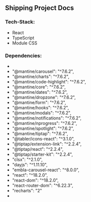 ## Shipping Project Docs

### Tech-Stack:

* React 
* TypeScript 
* Module CSS


### Dependencies:
* 
* "@mantine/carousel": "^7.6.2",
* "@mantine/charts": "^7.6.2",
* "@mantine/code-highlight": "^7.6.2",
* "@mantine/core": "^7.6.2",
* "@mantine/dates": "^7.6.2",
* "@mantine/dropzone": "^7.6.2",
* "@mantine/form": "^7.6.2",
* "@mantine/hooks": "^7.6.2",
* "@mantine/modals": "^7.6.2",
* "@mantine/notifications": "^7.6.2",
* "@mantine/nprogress": "^7.6.2",
* "@mantine/spotlight": "^7.6.2",
* "@mantine/tiptap": "^7.6.2",
* "@tabler/icons-react": "^3.1.0",
* "@tiptap/extension-link": "^2.2.4",
* "@tiptap/react": "^2.2.4",
* "@tiptap/starter-kit": "^2.2.4",
* "clsx": "^2.1.0",
* "dayjs": "^1.11.10",
* "embla-carousel-react": "^8.0.0",
* "react": "^18.2.0",
* "react-dom": "^18.2.0",
* "react-router-dom": "^6.22.3",
* "recharts": "2"
* 

